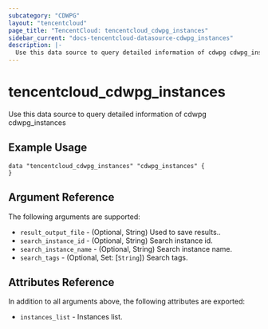 ```yaml
---
subcategory: "CDWPG"
layout: "tencentcloud"
page_title: "TencentCloud: tencentcloud_cdwpg_instances"
sidebar_current: "docs-tencentcloud-datasource-cdwpg_instances"
description: |-
  Use this data source to query detailed information of cdwpg cdwpg_instances
---
```


# tencentcloud_cdwpg_instances

Use this data source to query detailed information of cdwpg cdwpg_instances

## Example Usage

```hcl
data "tencentcloud_cdwpg_instances" "cdwpg_instances" {
}
```

## Argument Reference

The following arguments are supported:

* `result_output_file` - (Optional, String) Used to save results..
* `search_instance_id` - (Optional, String) Search instance id.
* `search_instance_name` - (Optional, String) Search instance name.
* `search_tags` - (Optional, Set: [`String`]) Search tags.

## Attributes Reference

In addition to all arguments above, the following attributes are exported:

* `instances_list` - Instances list.


